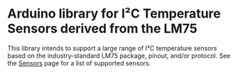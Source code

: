# Arduino library for I²C Temperature Sensors derived from the LM75 #

This library intends to support a large range of I²C temperature sensors based on the industry-standard LM75 package, pinout, and/or protocol. See the [Sensors](doc/Sensors.md) page for a list of supported sensors.